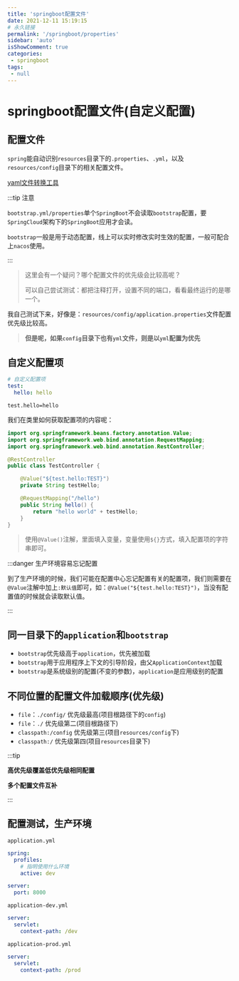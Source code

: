 ```yaml
---
title: 'springboot配置文件'
date: 2021-12-11 15:19:15
# 永久链接
permalink: '/springboot/properties'
sidebar: 'auto'
isShowComment: true
categories:
 - springboot
tags:
 - null
---
```




# springboot配置文件(自定义配置)

## 配置文件

`spring`能自动识别`resources`目录下的`.properties`、`.yml`，以及`resources/config`目录下的相关配置文件。



[yaml文件转换工具](https://toyaml.com/index.html)



:::tip 注意

`bootstrap.yml/properties`单个`SpringBoot`不会读取`bootstrap`配置，要`SpringCloud`架构下的`SpringBoot`应用才会读。

`bootstrap`一般是用于动态配置，线上可以实时修改实时生效的配置，一般可配合上`nacos`使用。

:::



>   这里会有一个疑问？哪个配置文件的优先级会比较高呢？
>
>   可以自己尝试测试：都把注释打开，设置不同的端口，看看最终运行的是哪一个。

我自己测试下来，好像是：`resources/config/application.properties`文件配置优先级比较高。

>   **但是呢，如果`config`目录下也有`yml`文件，则是以`yml`配置为优先**



## 自定义配置项

```yaml
# 自定义配置项
test:
  hello: hello
```

```properties
test.hello=hello
```

我们在类里如何获取配置项的内容呢：

```java
import org.springframework.beans.factory.annotation.Value;
import org.springframework.web.bind.annotation.RequestMapping;
import org.springframework.web.bind.annotation.RestController;

@RestController
public class TestController {

    @Value("${test.hello:TEST}")
    private String testHello;

    @RequestMapping("/hello")
    public String hello() {
        return "hello world" + testHello;
    }
}

```

>   使用`@Value()`注解，里面填入变量，变量使用`${}`方式，填入配置项的字符串即可。

:::danger 生产环境容易忘记配置

到了生产环境的时候，我们可能在配置中心忘记配置有关的配置项，我们则需要在`@Value`注解中加上`:默认值`即可，如：`@Value("${test.hello:TEST}")`，当没有配置值的时候就会读取默认值。

:::



## 同一目录下的`application`和`bootstrap`

-   `bootstrap`优先级高于`application`，优先被加载
-   `bootstrap`用于应用程序上下文的引导阶段，由父`ApplicationContext`加载
-   `bootstrap`是系统级别的配置(不变的参数)，`application`是应用级别的配置



## 不同位置的配置文件加载顺序(优先级)



-   `file`：`./config/` 优先级最高(项目根路径下的`config`)
-   `file`：`./` 优先级第二(项目根路径下)
-   `classpath:/config` 优先级第三(项目`resources/config`下)
-   `classpath:/` 优先级第四(项目`resources`目录下)



:::tip

**高优先级覆盖低优先级相同配置**	

**多个配置文件互补**

:::



## 配置测试，生产环境

`application.yml`

```yaml
spring:
  profiles:
    # 指明使用什么环境
    active: dev

server:
  port: 8000
```

`application-dev.yml`

```yaml
server:
  servlet:
    context-path: /dev
```

`application-prod.yml`

```yaml
server:
  servlet:
    context-path: /prod
```

